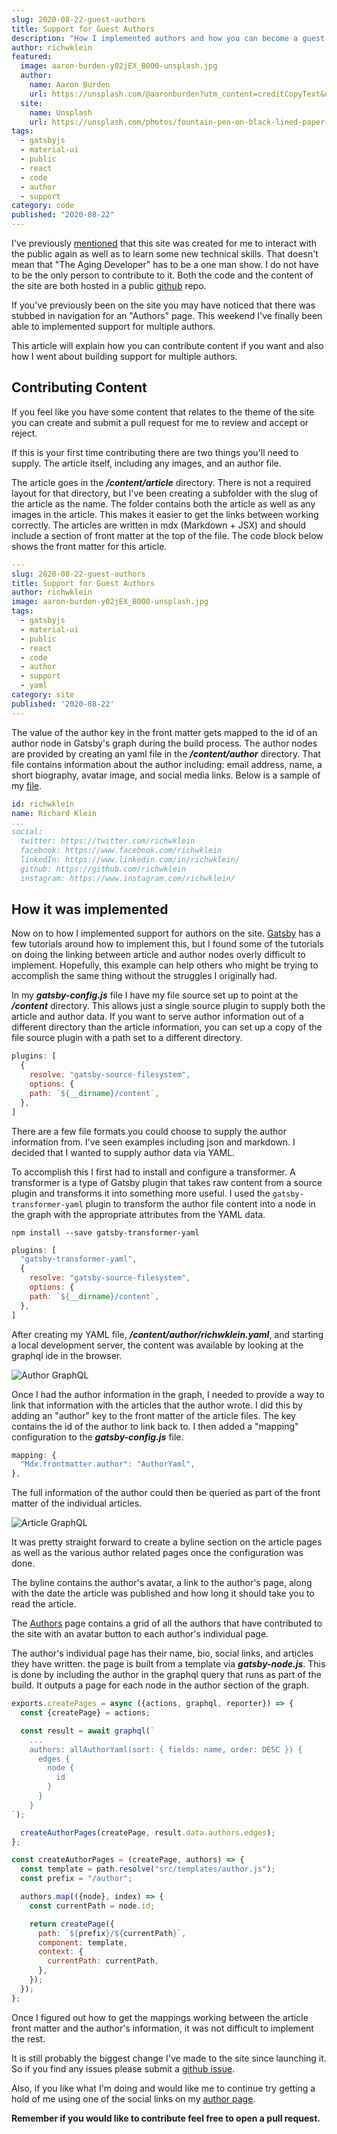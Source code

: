 ```yaml
---
slug: 2020-08-22-guest-authors
title: Support for Guest Authors
description: "How I implemented authors and how you can become a guest author"
author: richwklein
featured:
  image: aaron-burden-y02jEX_B0O0-unsplash.jpg
  author:
    name: Aaron Burden
    url: https://unsplash.com/@aaronburden?utm_content=creditCopyText&utm_medium=referral&utm_source=unsplash
  site:
    name: Unsplash
    url: https://unsplash.com/photos/fountain-pen-on-black-lined-paper-y02jEX_B0O0?utm_content=creditCopyText&utm_medium=referral&utm_source=unsplash
tags:
  - gatsbyjs
  - material-ui
  - public
  - react
  - code
  - author
  - support
category: code
published: "2020-08-22"
---
```


I've previously [mentioned](/article/2020-07-21-intro) that this site was created for me to interact with the public again as well as to learn some new technical skills. That doesn't mean that "The Aging Developer" has to be a one man show. I do not have to be the only person to contribute to it. Both the code and the content of the site are both hosted in a public [github](https://github.com/richwklein/agingdeveloper) repo. 

If you've previously been on the site you may have noticed that there was stubbed in navigation for an "Authors" page. This weekend I've finally been able to implemented support for multiple authors. 

This article will explain how you can contribute content if you want and also how I went about building support for multiple authors.

## Contributing Content

If you feel like you have some content that relates to the theme of the site you can create and submit a pull request for me to review and accept or reject.

If this is your first time contributing there are two things you'll need to supply. The article itself, including any images, and an author file.

The article goes in the **_/content/article_** directory. There is not a required layout for that directory, but I've been creating a subfolder with the slug of the article as the name. The folder contains both the article as well as any images in the article. This makes it easier to get the links between working correctly. The articles are written in mdx (Markdown + JSX) and should include a section of front matter at the top of the file. The code block below shows the front matter for this article.

```yaml
---
slug: 2020-08-22-guest-authors
title: Support for Guest Authors
author: richwklein
image: aaron-burden-y02jEX_B0O0-unsplash.jpg
tags:
  - gatsbyjs
  - material-ui
  - public
  - react
  - code
  - author
  - support
  - yaml
category: site
published: '2020-08-22'
---
```

The value of the author key in the front matter gets mapped to the id of an author node in Gatsby's graph during the build process. The author nodes are provided by creating an yaml file in the **_/content/author_** directory. That file contains information about the author including: email address, name, a short biography, avatar image, and social media links. Below is a sample of my [file](https://github.com/richwklein/agingdeveloper/blob/master/content/author/richwklein.yaml).

```yaml
id: richwklein
name: Richard Klein
...
social:
  twitter: https://twitter.com/richwklein
  facebook: https://www.facebook.com/richwklein
  linkedIn: https://www.linkedin.com/in/richwklein/
  github: https://github.com/richwklein
  instagram: https://www.instagram.com/richwklein/
```

## How it was implemented

Now on to how I implemented support for authors on the site. [Gatsby](https://www.gatsbyjs.com/) has a few tutorials around how to implement this, but I found some of the tutorials on doing the linking between article and author nodes overly difficult to implement. Hopefully, this example can help others who might be trying to accomplish the same thing without the struggles I originally had.

In my **_gatsby-config.js_** file I have my file source set up to point at the **_/content_** directory. This allows just a single source plugin to supply both the article and author data. If you want to serve author information out of a different directory than the article information, you can set up a copy of the file source plugin with a path set to a different directory.

```js
plugins: [
  {
    resolve: "gatsby-source-filesystem",
    options: {
    path: `${__dirname}/content`,
  },
]
```

There are a few file formats you could choose to supply the author information from. I've seen examples including json and markdown. I decided that I wanted to supply author data via YAML. 

To accomplish this I first had to install and configure a transformer. A transformer is a type of Gatsby plugin that takes raw content from a source plugin and transforms it into something more useful. I used the `gatsby-transformer-yaml`
plugin to transform the author file content into a node in the graph with the appropriate attributes from the  YAML data.

```shell
npm install --save gatsby-transformer-yaml
```

```js
plugins: [
  "gatsby-transformer-yaml",
  {
    resolve: "gatsby-source-filesystem",
    options: {
    path: `${__dirname}/content`,
  },
]
```

After creating my YAML file, **_/content/author/richwklein.yaml_**, and starting a local development server, the content was available by looking at the graphql ide in the browser.

![Author GraphQL](author_graphql.png)

Once I had the author information in the graph, I needed to provide a way to link that information with the articles that the author wrote. I did this by adding an "author" key to the front matter of the article files. The key contains the id of the author to link back to. I then added a "mapping" configuration to the **_gatsby-config.js_** file. 

```js
mapping: {
  "Mdx.frontmatter.author": "AuthorYaml",
},
```

The full information of the author could then be queried as part of the front matter of the individual articles. 

![Article GraphQL](article_graphql.png)

It was pretty straight forward to create a byline section on the article pages as well as the various author related pages once the configuration was done. 

The byline contains the author's avatar, a link to the author's page, along with the date the article was published and how long it should take you to read the article.

The [Authors](https://agingdeveloper.com/author) page contains a grid of all the authors that have contributed to the site with an avatar button to each author's individual page. 

The author's individual page has their name, bio, social links, and articles they have written. the page is built from a template via **_gatsby-node.js_**. This is done by including the author in the graphql query that runs as part of the build. It outputs a page for each node in the author section of the graph.

```js
exports.createPages = async ({actions, graphql, reporter}) => {
  const {createPage} = actions;

  const result = await graphql(`
    ...
    authors: allAuthorYaml(sort: { fields: name, order: DESC }) {
      edges {
        node {
          id
        }
      }
    }
`);

  createAuthorPages(createPage, result.data.authors.edges);
};

const createAuthorPages = (createPage, authors) => {
  const template = path.resolve("src/templates/author.js");
  const prefix = "/author";

  authors.map(({node}, index) => {
    const currentPath = node.id;

    return createPage({
      path: `${prefix}/${currentPath}`,
      component: template,
      context: {
        currentPath: currentPath,
      },
    });
  });
};
```

Once I figured out how to get the mappings working between the article front matter and the author's information, it was not difficult to implement the rest.

It is still probably the biggest change I've made to the site since launching it. So if you find any issues please submit a [github issue](https://github.com/richwklein/agingdeveloper/issues).

Also, if you like what I'm doing and would like me to continue try getting a hold of me using one of the social links on my [author page](https://agingdeveloper.com/author/richwklein).

**Remember if you would like to contribute feel free to open a pull request.**
